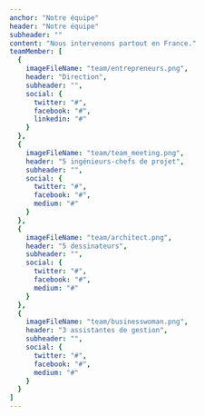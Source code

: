 ```yaml
---
anchor: "Notre équipe"
header: "Notre équipe"
subheader: ""
content: "Nous intervenons partout en France."
teamMember: [
  {
    imageFileName: "team/entrepreneurs.png",
    header: "Direction",
    subheader: "",
    social: {
      twitter: "#",
      facebook: "#",
      linkedin: "#"
    }
  },
  {
    imageFileName: "team/team_meeting.png",
    header: "5 ingénieurs-chefs de projet",
    subheader: "",
    social: {
      twitter: "#",
      facebook: "#",
      medium: "#"
    }
  },
  {
    imageFileName: "team/architect.png",
    header: "5 dessinateurs",
    subheader: "",
    social: {
      twitter: "#",
      facebook: "#",
      medium: "#"
    }
  },
  {
    imageFileName: "team/businesswoman.png",
    header: "3 assistantes de gestion",
    subheader: "",
    social: {
      twitter: "#",
      facebook: "#",
      medium: "#"
    }
  }
]
---
```

